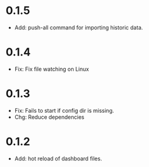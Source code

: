 # 0.1.5

- Add: push-all command for importing historic data.

# 0.1.4

- Fix: Fix file watching on Linux

# 0.1.3

- Fix: Fails to start if config dir is missing.
- Chg: Reduce dependencies

# 0.1.2

- Add: hot reload of dashboard files.
